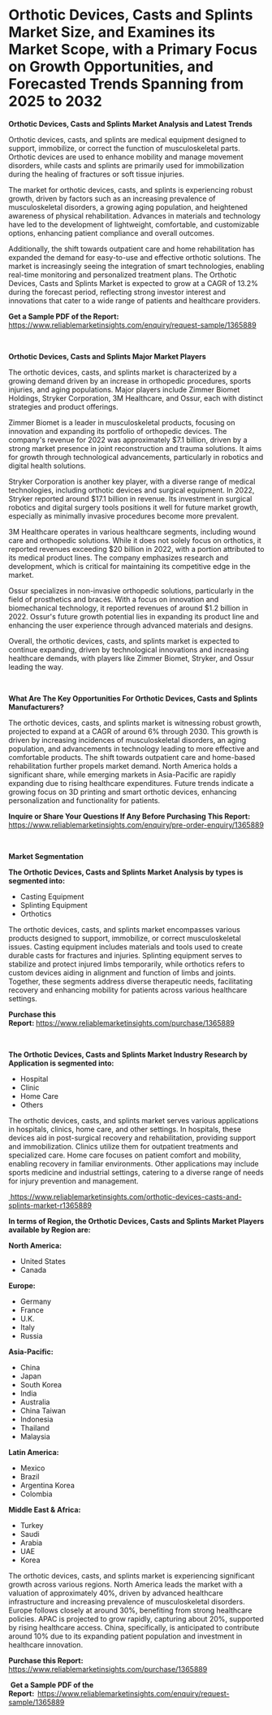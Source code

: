 <p><h1>Orthotic Devices, Casts and Splints Market Size, and Examines its Market Scope, with a Primary Focus on Growth Opportunities, and Forecasted Trends Spanning from 2025 to 2032</h1></p><p><strong>Orthotic Devices, Casts and Splints Market Analysis and Latest Trends</strong></p>
<p><p>Orthotic devices, casts, and splints are medical equipment designed to support, immobilize, or correct the function of musculoskeletal parts. Orthotic devices are used to enhance mobility and manage movement disorders, while casts and splints are primarily used for immobilization during the healing of fractures or soft tissue injuries.</p><p>The market for orthotic devices, casts, and splints is experiencing robust growth, driven by factors such as an increasing prevalence of musculoskeletal disorders, a growing aging population, and heightened awareness of physical rehabilitation. Advances in materials and technology have led to the development of lightweight, comfortable, and customizable options, enhancing patient compliance and overall outcomes.</p><p>Additionally, the shift towards outpatient care and home rehabilitation has expanded the demand for easy-to-use and effective orthotic solutions. The market is increasingly seeing the integration of smart technologies, enabling real-time monitoring and personalized treatment plans. The Orthotic Devices, Casts and Splints Market is expected to grow at a CAGR of 13.2% during the forecast period, reflecting strong investor interest and innovations that cater to a wide range of patients and healthcare providers.</p></p>
<p><strong>Get a Sample PDF of the Report:&nbsp;</strong> <a href="https://www.reliablemarketinsights.com/enquiry/request-sample/1365889?utm_campaign=3038&utm_medium=2&utm_source=Github&utm_content=ia&utm_term=14042025&utm_id=orthotic-devices-casts-and-splints">https://www.reliablemarketinsights.com/enquiry/request-sample/1365889</a></p>
<p>&nbsp;</p>
<p><strong>Orthotic Devices, Casts and Splints Major Market Players</strong></p>
<p><p>The orthotic devices, casts, and splints market is characterized by a growing demand driven by an increase in orthopedic procedures, sports injuries, and aging populations. Major players include Zimmer Biomet Holdings, Stryker Corporation, 3M Healthcare, and Ossur, each with distinct strategies and product offerings.</p><p>Zimmer Biomet is a leader in musculoskeletal products, focusing on innovation and expanding its portfolio of orthopedic devices. The company's revenue for 2022 was approximately $7.1 billion, driven by a strong market presence in joint reconstruction and trauma solutions. It aims for growth through technological advancements, particularly in robotics and digital health solutions.</p><p>Stryker Corporation is another key player, with a diverse range of medical technologies, including orthotic devices and surgical equipment. In 2022, Stryker reported around $17.1 billion in revenue. Its investment in surgical robotics and digital surgery tools positions it well for future market growth, especially as minimally invasive procedures become more prevalent.</p><p>3M Healthcare operates in various healthcare segments, including wound care and orthopedic solutions. While it does not solely focus on orthotics, it reported revenues exceeding $20 billion in 2022, with a portion attributed to its medical product lines. The company emphasizes research and development, which is critical for maintaining its competitive edge in the market.</p><p>Ossur specializes in non-invasive orthopedic solutions, particularly in the field of prosthetics and braces. With a focus on innovation and biomechanical technology, it reported revenues of around $1.2 billion in 2022. Ossur's future growth potential lies in expanding its product line and enhancing the user experience through advanced materials and designs.</p><p>Overall, the orthotic devices, casts, and splints market is expected to continue expanding, driven by technological innovations and increasing healthcare demands, with players like Zimmer Biomet, Stryker, and Ossur leading the way.</p></p>
<p>&nbsp;</p>
<p><strong>What Are The Key Opportunities For Orthotic Devices, Casts and Splints Manufacturers?</strong></p>
<p><p>The orthotic devices, casts, and splints market is witnessing robust growth, projected to expand at a CAGR of around 6% through 2030. This growth is driven by increasing incidences of musculoskeletal disorders, an aging population, and advancements in technology leading to more effective and comfortable products. The shift towards outpatient care and home-based rehabilitation further propels market demand. North America holds a significant share, while emerging markets in Asia-Pacific are rapidly expanding due to rising healthcare expenditures. Future trends indicate a growing focus on 3D printing and smart orthotic devices, enhancing personalization and functionality for patients.</p></p>
<p><strong>Inquire or Share Your Questions If Any Before Purchasing This Report:</strong> <a href="https://www.reliablemarketinsights.com/enquiry/pre-order-enquiry/1365889?utm_campaign=3038&utm_medium=2&utm_source=Github&utm_content=ia&utm_term=14042025&utm_id=orthotic-devices-casts-and-splints">https://www.reliablemarketinsights.com/enquiry/pre-order-enquiry/1365889</a></p>
<p>&nbsp;</p>
<p><strong>Market Segmentation</strong></p>
<p><strong>The Orthotic Devices, Casts and Splints Market Analysis by types is segmented into:</strong></p>
<p><ul><li>Casting Equipment</li><li>Splinting Equipment</li><li>Orthotics</li></ul></p>
<p><p>The orthotic devices, casts, and splints market encompasses various products designed to support, immobilize, or correct musculoskeletal issues. Casting equipment includes materials and tools used to create durable casts for fractures and injuries. Splinting equipment serves to stabilize and protect injured limbs temporarily, while orthotics refers to custom devices aiding in alignment and function of limbs and joints. Together, these segments address diverse therapeutic needs, facilitating recovery and enhancing mobility for patients across various healthcare settings.</p></p>
<p><strong>Purchase this Report:&nbsp;</strong><a href="https://www.reliablemarketinsights.com/purchase/1365889?utm_campaign=3038&utm_medium=2&utm_source=Github&utm_content=ia&utm_term=14042025&utm_id=orthotic-devices-casts-and-splints">https://www.reliablemarketinsights.com/purchase/1365889</a></p>
<p>&nbsp;</p>
<p><strong>The Orthotic Devices, Casts and Splints Market Industry Research by Application is segmented into:</strong></p>
<p><ul><li>Hospital</li><li>Clinic</li><li>Home Care</li><li>Others</li></ul></p>
<p><p>The orthotic devices, casts, and splints market serves various applications in hospitals, clinics, home care, and other settings. In hospitals, these devices aid in post-surgical recovery and rehabilitation, providing support and immobilization. Clinics utilize them for outpatient treatments and specialized care. Home care focuses on patient comfort and mobility, enabling recovery in familiar environments. Other applications may include sports medicine and industrial settings, catering to a diverse range of needs for injury prevention and management.</p></p>
<p><a href="https://www.reliablemarketinsights.com/orthotic-devices-casts-and-splints-market-r1365889?utm_campaign=3038&utm_medium=2&utm_source=Github&utm_content=ia&utm_term=14042025&utm_id=orthotic-devices-casts-and-splints">&nbsp;https://www.reliablemarketinsights.com/orthotic-devices-casts-and-splints-market-r1365889</a></p>
<p><strong>In terms of Region, the Orthotic Devices, Casts and Splints Market Players available by Region are:</strong></p>
<p>
    <p> <strong> North America: </strong>
        <ul>
            <li>United States</li>
            <li>Canada</li>
        </ul>
        </p> 
    <p> <strong> Europe: </strong>
        <ul>
            <li>Germany</li>
            <li>France</li>
            <li>U.K.</li>
            <li>Italy</li>
            <li>Russia</li>
        </ul>
        </p> 
    <p> <strong> Asia-Pacific: </strong>
        <ul>
            <li>China</li>
            <li>Japan</li>
            <li>South Korea</li>
            <li>India</li>
            <li>Australia</li>
            <li>China Taiwan</li>
            <li>Indonesia</li>
            <li>Thailand</li>
            <li>Malaysia</li>
        </ul>
        </p> 
    <p> <strong> Latin America: </strong>
        <ul>
            <li>Mexico</li>
            <li>Brazil</li>
            <li>Argentina Korea</li>
            <li>Colombia</li>
        </ul>
        </p> 
    <p> <strong> Middle East & Africa: </strong>
        <ul>
            <li>Turkey</li>
            <li>Saudi</li>
            <li>Arabia</li>
            <li>UAE</li>
            <li>Korea</li>
        </ul>
    </p>
    </p>
<p><p>The orthotic devices, casts, and splints market is experiencing significant growth across various regions. North America leads the market with a valuation of approximately 40%, driven by advanced healthcare infrastructure and increasing prevalence of musculoskeletal disorders. Europe follows closely at around 30%, benefiting from strong healthcare policies. APAC is projected to grow rapidly, capturing about 20%, supported by rising healthcare access. China, specifically, is anticipated to contribute around 10% due to its expanding patient population and investment in healthcare innovation.</p></p>
<p><strong>Purchase this Report: </strong><a href="https://www.reliablemarketinsights.com/purchase/1365889?utm_campaign=3038&utm_medium=2&utm_source=Github&utm_content=ia&utm_term=14042025&utm_id=orthotic-devices-casts-and-splints">https://www.reliablemarketinsights.com/purchase/1365889</a></p>
<p>&nbsp;<strong>Get a Sample PDF of the Report:&nbsp;&nbsp;</strong><a href="https://www.reliablemarketinsights.com/enquiry/request-sample/1365889?utm_campaign=3038&utm_medium=2&utm_source=Github&utm_content=ia&utm_term=14042025&utm_id=orthotic-devices-casts-and-splints">https://www.reliablemarketinsights.com/enquiry/request-sample/1365889</a></p>
<p><strong></strong></p>
<p><p></p><p></p><p></p></p>